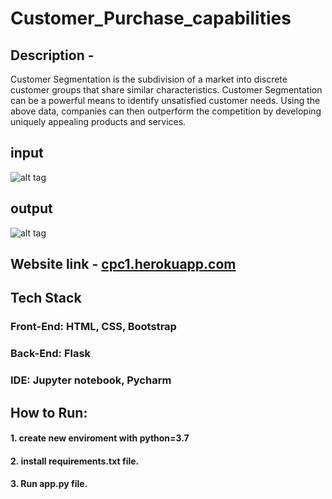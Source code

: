 # Customer_Purchase_capabilities

## Description - 
   Customer Segmentation is the subdivision of a market into discrete customer groups that share similar characteristics. Customer Segmentation can be a powerful means to identify unsatisfied customer needs. Using the above data, companies can then outperform the competition by developing uniquely appealing products and services.

## input
![alt tag](https://github.com/Vinayak-HUB1/PURCHASING_CAPABILITIES_/blob/main/Screenshots/input.jpg)

## output
![alt tag](https://github.com/Vinayak-HUB1/PURCHASING_CAPABILITIES_/blob/main/Screenshots/output.jpg)

## Website link - [cpc1.herokuapp.com](cpc1.herokuapp.com)

## Tech Stack
### Front-End: HTML, CSS, Bootstrap
### Back-End: Flask
### IDE: Jupyter notebook, Pycharm

## How to Run:
#### 1. create new enviroment with python=3.7
#### 2. install requirements.txt file.
#### 3. Run app.py file.

